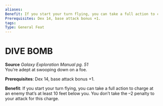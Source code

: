 ```yaml
---
aliases: 
Benefit: If you start your turn flying, you can take a full action to charge at an enemy that’s at least 10 feet below you. You don’t take the –2 penalty to your attack for this charge.
Prerequisites: Dex 14, base attack bonus +1.
tags: 
Type: General Feat
---
```

# DIVE BOMB
**Source** _Galaxy Exploration Manual pg. 51_  
You’re adept at swooping down on a foe.

**Prerequisites**: Dex 14, base attack bonus +1.

**Benefit**: If you start your turn flying, you can take a full action to charge at an enemy that’s at least 10 feet below you. You don’t take the –2 penalty to your attack for this charge.

